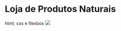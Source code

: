 # Loja de Produtos Naturais

html, css e flexbox
<img src="https://github.com/dieegobs/loja-de-produtos-naturais/blob/main/images/Site.png?raw=true"/>
